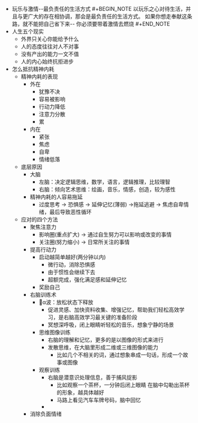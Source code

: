 - 玩乐与激情--最负责任的生活方式
  #+BEGIN_NOTE
  以玩乐之心对待生活，并且与更广大的存在相协调，那会是最负责任的生活方式。
  如果你想走奉献这条路，就不能把自己省下来-- 你必须要带着激情去燃烧
  #+END_NOTE
- 人生五个现实
	- 外界只关心你能给予什么
	- 人的态度往往对人不对事
	- 没有产出的能力一文不值
	- 人的内心始终抗拒进步
- 怎么抵抗精神内耗
	- 精神内耗的表现
		- 外在
			- 犹豫不决
			- 容易被影响
			- 行动力降低
			- 注意力分散
			- 累
		- 内在
			- 紧张
			- 焦虑
			- 自卑
			- 情绪低落
	- 底层原因
		- 大脑
			- 左脑：决定逻辑思维，数学，语言，逻辑推理，比较理智
			- 右脑：倾向艺术思维：绘画，音乐，情感，创造，较为感性
		- 精神内耗的人容易拖延
			- 过度思考 -> 恐惧感 -> 延伸记忆(薄弱) ->拖延逃避 -> 焦虑自卑情绪，最后导致恶性循环
	- 应对的四个方法
		- 聚焦注意力
			- 影响圈(重点扩大) -> 通过自生努力可以影响或改变的事情
			- 关注圈(努力缩小) -> 日常所关注的事情
		- 提高行动力
			- 启动越简单越好(两分钟以内)
				- 微行动，消除恐惧感
				- 由于惯性会继续下去
				- 超额完成，强化满足感和延伸记忆
			- 奖励自己
		- 右脑训练术
			- α波：放松状态下释放
				- 促进灵感、加快资料收集、增强记忆，帮助我们轻松高效学习，是右脑高效学习最关键的准备阶段
				- 冥想深呼吸，闭上眼睛听轻松的音乐，想象宁静的场景
			- 思维图像训练
				- 右脑的理解和记忆，更多的是以图像的形式来进行
				- 发散思维，在大脑里形成二维或三维图像的能力
					- 比如几个不相关的词，通过想象串成一句话，形成一个故事或图像
			- 观察训练
				- 右脑是潜意识处理信息，善于捕风捉影
					- 比如观察一个茶杯，一分钟后闭上眼睛 在脑中勾勒出茶杯的形象，越具体越好
					- 马路上看见汽车车牌号码，脑中回忆
				-
		- 消除负面情绪